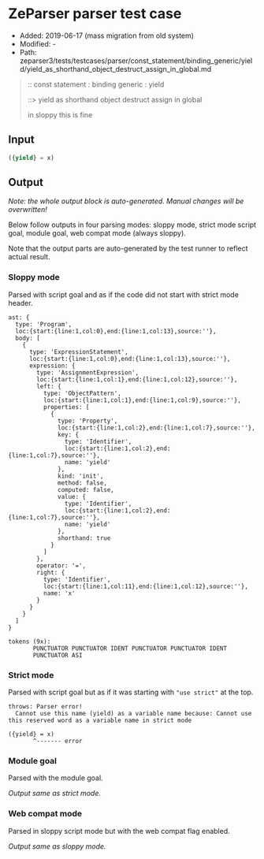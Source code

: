 # ZeParser parser test case

- Added: 2019-06-17 (mass migration from old system)
- Modified: -
- Path: zeparser3/tests/testcases/parser/const_statement/binding_generic/yield/yield_as_shorthand_object_destruct_assign_in_global.md

> :: const statement : binding generic : yield
>
> ::> yield as shorthand object destruct assign in global
>
> in sloppy this is fine

## Input

`````js
({yield} = x)
`````

## Output

_Note: the whole output block is auto-generated. Manual changes will be overwritten!_

Below follow outputs in four parsing modes: sloppy mode, strict mode script goal, module goal, web compat mode (always sloppy).

Note that the output parts are auto-generated by the test runner to reflect actual result.

### Sloppy mode

Parsed with script goal and as if the code did not start with strict mode header.

`````
ast: {
  type: 'Program',
  loc:{start:{line:1,col:0},end:{line:1,col:13},source:''},
  body: [
    {
      type: 'ExpressionStatement',
      loc:{start:{line:1,col:0},end:{line:1,col:13},source:''},
      expression: {
        type: 'AssignmentExpression',
        loc:{start:{line:1,col:1},end:{line:1,col:12},source:''},
        left: {
          type: 'ObjectPattern',
          loc:{start:{line:1,col:1},end:{line:1,col:9},source:''},
          properties: [
            {
              type: 'Property',
              loc:{start:{line:1,col:2},end:{line:1,col:7},source:''},
              key: {
                type: 'Identifier',
                loc:{start:{line:1,col:2},end:{line:1,col:7},source:''},
                name: 'yield'
              },
              kind: 'init',
              method: false,
              computed: false,
              value: {
                type: 'Identifier',
                loc:{start:{line:1,col:2},end:{line:1,col:7},source:''},
                name: 'yield'
              },
              shorthand: true
            }
          ]
        },
        operator: '=',
        right: {
          type: 'Identifier',
          loc:{start:{line:1,col:11},end:{line:1,col:12},source:''},
          name: 'x'
        }
      }
    }
  ]
}

tokens (9x):
       PUNCTUATOR PUNCTUATOR IDENT PUNCTUATOR PUNCTUATOR IDENT
       PUNCTUATOR ASI
`````

### Strict mode

Parsed with script goal but as if it was starting with `"use strict"` at the top.

`````
throws: Parser error!
  Cannot use this name (yield) as a variable name because: Cannot use this reserved word as a variable name in strict mode

({yield} = x)
       ^------- error
`````


### Module goal

Parsed with the module goal.

_Output same as strict mode._

### Web compat mode

Parsed in sloppy script mode but with the web compat flag enabled.

_Output same as sloppy mode._

